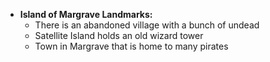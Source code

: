 - **Island of Margrave Landmarks:**
    - There is an abandoned village with a bunch of undead
    - Satellite Island holds an old wizard tower
    - Town in Margrave that is home to many pirates
